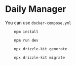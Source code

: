 # Daily Manager

You can use `docker-compose.yml`


```
    npm install
```

```
    npm run dev
```

```
    npx drizzle-kit generate
```

```
    npx drizzle-kit migrate
```
